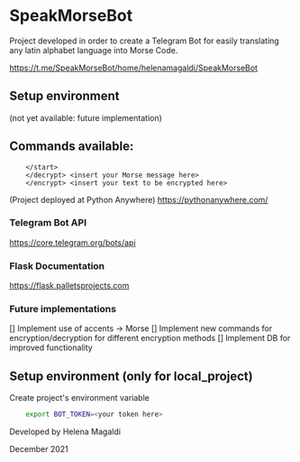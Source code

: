 # SpeakMorseBot
Project developed in order to create a Telegram Bot for easily translating any latin alphabet language into Morse Code.

https://t.me/SpeakMorseBot/home/helenamagaldi/SpeakMorseBot


## Setup environment

<Bot available>
<local_project represents the same project, but outside pythonanywhere environment> (not yet available: future implementation)

## Commands available:
```
    </start>
    </decrypt> <insert your Morse message here>
    </encrypt> <insert your text to be encrypted here>
```

(Project deployed at Python Anywhere)
https://pythonanywhere.com/

### Telegram Bot API

https://core.telegram.org/bots/api


### Flask Documentation

https://flask.palletsprojects.com


### Future implementations
[] Implement use of accents -> Morse
[] Implement new commands for encryption/decryption for different encryption methods
[] Implement DB for improved functionality



## Setup environment (only for local_project)

Create project's environment variable

```bash
    export BOT_TOKEN=<your token here>
```



Developed by Helena Magaldi

December 2021
